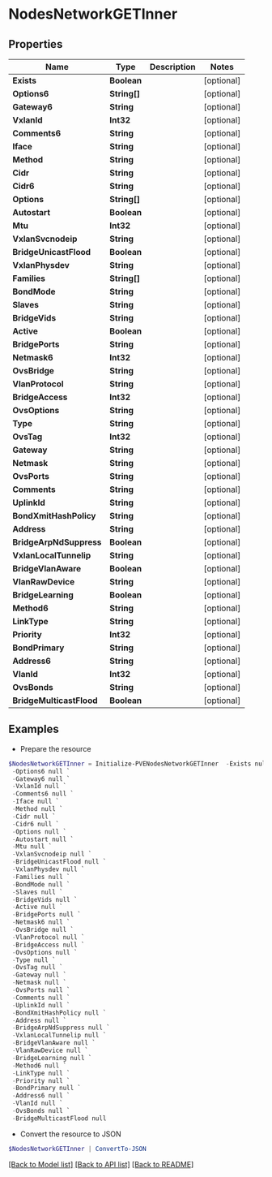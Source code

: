 # NodesNetworkGETInner
## Properties

Name | Type | Description | Notes
------------ | ------------- | ------------- | -------------
**Exists** | **Boolean** |  | [optional] 
**Options6** | **String[]** |  | [optional] 
**Gateway6** | **String** |  | [optional] 
**VxlanId** | **Int32** |  | [optional] 
**Comments6** | **String** |  | [optional] 
**Iface** | **String** |  | [optional] 
**Method** | **String** |  | [optional] 
**Cidr** | **String** |  | [optional] 
**Cidr6** | **String** |  | [optional] 
**Options** | **String[]** |  | [optional] 
**Autostart** | **Boolean** |  | [optional] 
**Mtu** | **Int32** |  | [optional] 
**VxlanSvcnodeip** | **String** |  | [optional] 
**BridgeUnicastFlood** | **Boolean** |  | [optional] 
**VxlanPhysdev** | **String** |  | [optional] 
**Families** | **String[]** |  | [optional] 
**BondMode** | **String** |  | [optional] 
**Slaves** | **String** |  | [optional] 
**BridgeVids** | **String** |  | [optional] 
**Active** | **Boolean** |  | [optional] 
**BridgePorts** | **String** |  | [optional] 
**Netmask6** | **Int32** |  | [optional] 
**OvsBridge** | **String** |  | [optional] 
**VlanProtocol** | **String** |  | [optional] 
**BridgeAccess** | **Int32** |  | [optional] 
**OvsOptions** | **String** |  | [optional] 
**Type** | **String** |  | [optional] 
**OvsTag** | **Int32** |  | [optional] 
**Gateway** | **String** |  | [optional] 
**Netmask** | **String** |  | [optional] 
**OvsPorts** | **String** |  | [optional] 
**Comments** | **String** |  | [optional] 
**UplinkId** | **String** |  | [optional] 
**BondXmitHashPolicy** | **String** |  | [optional] 
**Address** | **String** |  | [optional] 
**BridgeArpNdSuppress** | **Boolean** |  | [optional] 
**VxlanLocalTunnelip** | **String** |  | [optional] 
**BridgeVlanAware** | **Boolean** |  | [optional] 
**VlanRawDevice** | **String** |  | [optional] 
**BridgeLearning** | **Boolean** |  | [optional] 
**Method6** | **String** |  | [optional] 
**LinkType** | **String** |  | [optional] 
**Priority** | **Int32** |  | [optional] 
**BondPrimary** | **String** |  | [optional] 
**Address6** | **String** |  | [optional] 
**VlanId** | **Int32** |  | [optional] 
**OvsBonds** | **String** |  | [optional] 
**BridgeMulticastFlood** | **Boolean** |  | [optional] 

## Examples

- Prepare the resource
```powershell
$NodesNetworkGETInner = Initialize-PVENodesNetworkGETInner  -Exists null `
 -Options6 null `
 -Gateway6 null `
 -VxlanId null `
 -Comments6 null `
 -Iface null `
 -Method null `
 -Cidr null `
 -Cidr6 null `
 -Options null `
 -Autostart null `
 -Mtu null `
 -VxlanSvcnodeip null `
 -BridgeUnicastFlood null `
 -VxlanPhysdev null `
 -Families null `
 -BondMode null `
 -Slaves null `
 -BridgeVids null `
 -Active null `
 -BridgePorts null `
 -Netmask6 null `
 -OvsBridge null `
 -VlanProtocol null `
 -BridgeAccess null `
 -OvsOptions null `
 -Type null `
 -OvsTag null `
 -Gateway null `
 -Netmask null `
 -OvsPorts null `
 -Comments null `
 -UplinkId null `
 -BondXmitHashPolicy null `
 -Address null `
 -BridgeArpNdSuppress null `
 -VxlanLocalTunnelip null `
 -BridgeVlanAware null `
 -VlanRawDevice null `
 -BridgeLearning null `
 -Method6 null `
 -LinkType null `
 -Priority null `
 -BondPrimary null `
 -Address6 null `
 -VlanId null `
 -OvsBonds null `
 -BridgeMulticastFlood null
```

- Convert the resource to JSON
```powershell
$NodesNetworkGETInner | ConvertTo-JSON
```

[[Back to Model list]](../README.md#documentation-for-models) [[Back to API list]](../README.md#documentation-for-api-endpoints) [[Back to README]](../README.md)


